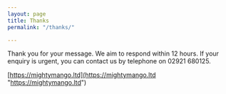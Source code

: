 ```yaml
---
layout: page
title: Thanks
permalink: "/thanks/"

---
```

Thank you for your message. We aim to respond within 12 hours. If your enquiry is urgent, you can contact us by telephone on 02921 680125.

[https://mightymango.ltd](https://mightymango.ltd "https://mightymango.ltd")